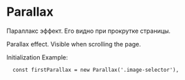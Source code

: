# Parallax

Параллакс эффект. Его видно при прокрутке страницы.

Parallax effect. Visible when scrolling the page.

Initialization Example: 
 
``` 
  const firstParallax = new Parallax('.image-selector'),
```
